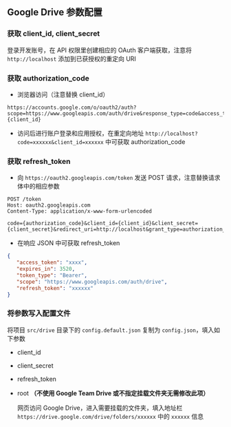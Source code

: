 ## Google Drive 参数配置

### 获取 client_id, client_secret

登录开发账号，在 API 权限里创建相应的 OAuth 客户端获取，注意将 `http://localhost` 添加到已获授权的重定向 URI

### 获取 authorization_code

- 浏览器访问（注意替换 client_id）

```
https://accounts.google.com/o/oauth2/auth?scope=https://www.googleapis.com/auth/drive&response_type=code&access_type=offline&redirect_uri=http://localhost&client_id={client_id}
```

- 访问后进行账户登录和应用授权，在重定向地址 `http://localhost?code=xxxxxx&client_id=xxxxxx` 中可获取 authorization_code

### 获取 refresh_token

- 向 `https://oauth2.googleapis.com/token` 发送 POST 请求，注意替换请求体中的相应参数

```http request
POST /token
Host: oauth2.googleapis.com
Content-Type: application/x-www-form-urlencoded

code={authorization_code}&client_id={client_id}&client_secret={client_secret}&redirect_uri=http://localhost&grant_type=authorization_code
```

- 在响应 JSON 中可获取 refresh_token

```json
{
   "access_token": "xxxx",
   "expires_in": 3520,
   "token_type": "Bearer",
   "scope": "https://www.googleapis.com/auth/drive",
   "refresh_token": "xxxxxx"
}
```

### 将参数写入配置文件

将项目 `src/drive` 目录下的 `config.default.json` 复制为 `config.json`，填入如下参数

- client_id
- client_secret
- refresh_token
- root **（不使用 Google Team Drive 或不指定挂载文件夹无需修改此项）**

  网页访问 Google Drive，进入需要挂载的文件夹，填入地址栏 `https://drive.google.com/drive/folders/xxxxxx` 中的 `xxxxxx` 信息
